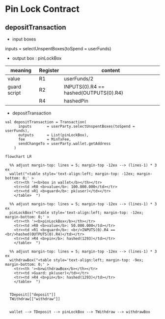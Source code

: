 # Pin Lock Contract

## depositTransaction

- input boxes 

inputs = selectUnspentBoxes(toSpend = userFunds)

- output box : pinLockBox 

| meaning      | Register | content                               |
| ------------ | -------- | ------------------------------------- |
| value        | R1       | userFunds/2                           |
| guard script | R2       | INPUTS(0).R4 == hashed(OUTPUTS(0).R4) |
|              | R4       | hashedPin                             |

- depositTransaction

```
val depositTransaction = Transaction(
      inputs       = userParty.selectUnspentBoxes(toSpend = userFunds),
      outputs      = List(pinLockBox),
      fee          = MinTxFee,
      sendChangeTo = userParty.wallet.getAddress
    )
```



```mermaid
flowchart LR

  %% adjust margin-top: lines = 5; margin-top -12ex --> (lines-1) * 3 ex
  wallet("<table style='text-align:left; margin-top: -12ex; margin-bottom: 0;' > 
    <tr><th '><b>box in wallet</b></th></tr> 
    <tr><td >R0 <b>value</b>: 100.000.000</td></tr>     
    <tr><td >R1 <b>guard</b>: pk(user)</td></tr> 
    </table>  ")

  %% adjust margin-top: lines = 5; margin-top -12ex --> (lines-1) * 3 ex
  pinLockBox("<table style='text-align:left; margin-top: -12ex; margin-bottom: 0;' > 
    <tr><th '><b>pinLockBox</b></th></tr> 
    <tr><td >R0 <b>value</b>: 50.000.000</td></tr> 
    <tr><td >R1 <b>guard</b>: <br/>INPUTS(0).R4 == <br/>hashed(OUTPUTS(0).R4)</td></tr> 
    <tr><td >R4 <b>pin</b>: hashed(1293)</td></tr>     
    </table>  ")

  %% adjust margin-top: lines = 5; margin-top -12ex --> (lines-1) * 3 ex
  withdrawBox("<table style='text-align:left; margin-top: -9ex; margin-bottom: 0;' > 
    <tr><th '><b>withdrawBox</b></th></tr> 
    <tr><td >Guard: pk(user)</td></tr> 
    <tr><td >R4 <b>pin</b>: hashed(1293)</td></tr>
    </table>  ")


  TDeposit[["deposit"]]
  TWithdraw[["withdraw"]]


  wallet --> TDeposit --> pinLockBox --> TWithdraw --> withdrawBox

```